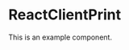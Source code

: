 <!-- ---
toc: content
--- -->

# ReactClientPrint

This is an example component.

<code src="../examples/react-client-print.tsx"></code>
